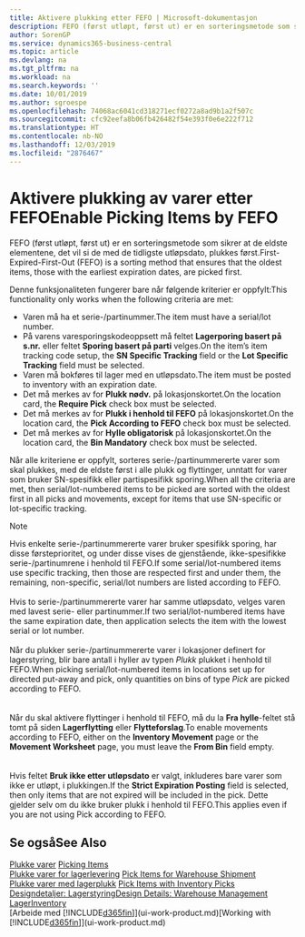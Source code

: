```yaml
---
title: Aktivere plukking etter FEFO | Microsoft-dokumentasjon
description: FEFO (først utløpt, først ut) er en sorteringsmetode som sikrer at de eldste elementene, det vil si de med de tidligste utløpsdato, plukkes først.
author: SorenGP
ms.service: dynamics365-business-central
ms.topic: article
ms.devlang: na
ms.tgt_pltfrm: na
ms.workload: na
ms.search.keywords: ''
ms.date: 10/01/2019
ms.author: sgroespe
ms.openlocfilehash: 74068ac6041cd318271ecf0272a8ad9b1a2f507c
ms.sourcegitcommit: cfc92eefa8b06fb426482f54e393f0e6e222f712
ms.translationtype: HT
ms.contentlocale: nb-NO
ms.lasthandoff: 12/03/2019
ms.locfileid: "2876467"
---
```

# <a name="enable-picking-items-by-fefo"></a><span data-ttu-id="69bec-103">Aktivere plukking av varer etter FEFO</span><span class="sxs-lookup"><span data-stu-id="69bec-103">Enable Picking Items by FEFO</span></span>
<span data-ttu-id="69bec-104">FEFO (først utløpt, først ut) er en sorteringsmetode som sikrer at de eldste elementene, det vil si de med de tidligste utløpsdato, plukkes først.</span><span class="sxs-lookup"><span data-stu-id="69bec-104">First-Expired-First-Out (FEFO) is a sorting method that ensures that the oldest items, those with the earliest expiration dates, are picked first.</span></span>  

 <span data-ttu-id="69bec-105">Denne funksjonaliteten fungerer bare når følgende kriterier er oppfylt:</span><span class="sxs-lookup"><span data-stu-id="69bec-105">This functionality only works when the following criteria are met:</span></span>  

-   <span data-ttu-id="69bec-106">Varen må ha et serie-/partinummer.</span><span class="sxs-lookup"><span data-stu-id="69bec-106">The item must have a serial/lot number.</span></span>  
-   <span data-ttu-id="69bec-107">På varens varesporingskodeoppsett må feltet **Lagerporing basert på s.nr.** eller feltet **Sporing basert på parti** velges.</span><span class="sxs-lookup"><span data-stu-id="69bec-107">On the item’s item tracking code setup, the **SN Specific Tracking** field or the **Lot Specific Tracking** field must be selected.</span></span>  
-   <span data-ttu-id="69bec-108">Varen må bokføres til lager med en utløpsdato.</span><span class="sxs-lookup"><span data-stu-id="69bec-108">The item must be posted to inventory with an expiration date.</span></span>  
-   <span data-ttu-id="69bec-109">Det må merkes av for **Plukk nødv.** på lokasjonskortet.</span><span class="sxs-lookup"><span data-stu-id="69bec-109">On the location card, the **Require Pick** check box must be selected.</span></span>  
-   <span data-ttu-id="69bec-110">Det må merkes av for **Plukk i henhold til FEFO** på lokasjonskortet.</span><span class="sxs-lookup"><span data-stu-id="69bec-110">On the location card, the **Pick According to FEFO** check box must be selected.</span></span>  
-   <span data-ttu-id="69bec-111">Det må merkes av for **Hylle obligatorisk** på lokasjonskortet.</span><span class="sxs-lookup"><span data-stu-id="69bec-111">On the location card, the **Bin Mandatory** check box must be selected.</span></span>  

 <span data-ttu-id="69bec-112">Når alle kriteriene er oppfylt, sorteres serie-/partinummererte varer som skal plukkes, med de eldste først i alle plukk og flyttinger, unntatt for varer som bruker SN-spesifikk eller partispesifikk sporing.</span><span class="sxs-lookup"><span data-stu-id="69bec-112">When all the criteria are met, then serial/lot-numbered items to be picked are sorted with the oldest first in all picks and movements, except for items that use SN-specific or lot-specific tracking.</span></span>  

> [!NOTE]  
> <span data-ttu-id="69bec-113">Hvis enkelte serie-/partinummererte varer bruker spesifikk sporing, har disse førsteprioritet, og under disse vises de gjenstående, ikke-spesifikke serie-/partinumrene i henhold til FEFO.</span><span class="sxs-lookup"><span data-stu-id="69bec-113">If some serial/lot-numbered items use specific tracking, then those are respected first and under them, the remaining, non-specific, serial/lot numbers are listed according to FEFO.</span></span>
<br /><br />
<span data-ttu-id="69bec-114">Hvis to serie-/partinummererte varer har samme utløpsdato, velges varen med lavest serie- eller partinummer.</span><span class="sxs-lookup"><span data-stu-id="69bec-114">If two serial/lot-numbered items have the same expiration date, then application selects the item with the lowest serial or lot number.</span></span>
<br /><br />
<span data-ttu-id="69bec-115">Når du plukker serie-/partinummererte varer i lokasjoner definert for lagerstyring, blir bare antall i hyller av typen *Plukk* plukket i henhold til FEFO.</span><span class="sxs-lookup"><span data-stu-id="69bec-115">When picking serial/lot-numbered items in locations set up for directed put-away and pick, only quantities on bins of type *Pick* are picked according to FEFO.</span></span>  
<br /><br />
<span data-ttu-id="69bec-116">Når du skal aktivere flyttinger i henhold til FEFO, må du la **Fra hylle**-feltet stå tomt på siden **Lagerflytting** eller **Flytteforslag**.</span><span class="sxs-lookup"><span data-stu-id="69bec-116">To enable movements according to FEFO, either on the **Inventory Movement** page or the **Movement Worksheet** page, you must leave the **From Bin** field empty.</span></span>  
<br /><br />
<span data-ttu-id="69bec-117">Hvis feltet **Bruk ikke etter utløpsdato** er valgt, inkluderes bare varer som ikke er utløpt, i plukkingen.</span><span class="sxs-lookup"><span data-stu-id="69bec-117">If the **Strict Expiration Posting** field is selected, then only items that are not expired will be included in the pick.</span></span> <span data-ttu-id="69bec-118">Dette gjelder selv om du ikke bruker plukk i henhold til FEFO.</span><span class="sxs-lookup"><span data-stu-id="69bec-118">This applies even if you are not using Pick according to FEFO.</span></span>

## <a name="see-also"></a><span data-ttu-id="69bec-119">Se også</span><span class="sxs-lookup"><span data-stu-id="69bec-119">See Also</span></span>  
<span data-ttu-id="69bec-120">[Plukke varer](warehouse-pick-items.md) </span><span class="sxs-lookup"><span data-stu-id="69bec-120">[Picking Items](warehouse-pick-items.md) </span></span>  
<span data-ttu-id="69bec-121">[Plukke varer for lagerlevering](warehouse-how-to-pick-items-for-warehouse-shipment.md) </span><span class="sxs-lookup"><span data-stu-id="69bec-121">[Pick Items for Warehouse Shipment](warehouse-how-to-pick-items-for-warehouse-shipment.md) </span></span>  
<span data-ttu-id="69bec-122">[Plukke varer med lagerplukk](warehouse-how-to-pick-items-with-inventory-picks.md) </span><span class="sxs-lookup"><span data-stu-id="69bec-122">[Pick Items with Inventory Picks](warehouse-how-to-pick-items-with-inventory-picks.md) </span></span>  
[<span data-ttu-id="69bec-123">Designdetaljer: Lagerstyring</span><span class="sxs-lookup"><span data-stu-id="69bec-123">Design Details: Warehouse Management</span></span>](design-details-warehouse-management.md)  
[<span data-ttu-id="69bec-124">Lager</span><span class="sxs-lookup"><span data-stu-id="69bec-124">Inventory</span></span>](inventory-manage-inventory.md)  
<span data-ttu-id="69bec-125">[Arbeide med [!INCLUDE[d365fin](includes/d365fin_md.md)]](ui-work-product.md)</span><span class="sxs-lookup"><span data-stu-id="69bec-125">[Working with [!INCLUDE[d365fin](includes/d365fin_md.md)]](ui-work-product.md)</span></span>
